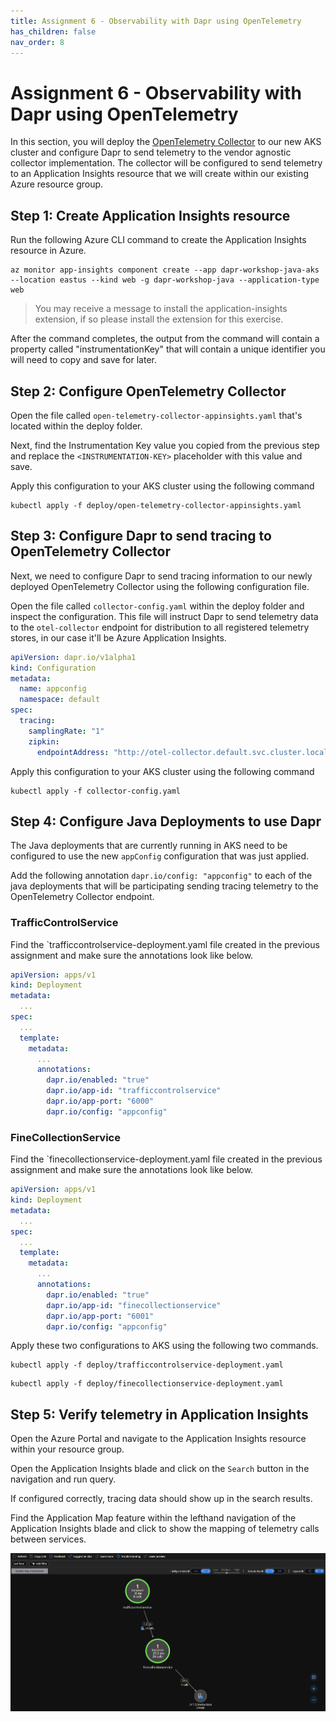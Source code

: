 ```yaml
---
title: Assignment 6 - Observability with Dapr using OpenTelemetry
has_children: false
nav_order: 8
---
```


# Assignment 6 - Observability with Dapr using OpenTelemetry

In this section, you will deploy the [OpenTelemetry Collector](https://github.com/open-telemetry/opentelemetry-collector) to our new AKS cluster and configure Dapr to send telemetry to the vendor agnostic collector implementation. The collector will be configured to send telemetry to an Application Insights resource that we will create within our existing Azure resource group.

## Step 1: Create Application Insights resource

Run the following Azure CLI command to create the Application Insights resource in Azure.

```azure cli
az monitor app-insights component create --app dapr-workshop-java-aks --location eastus --kind web -g dapr-workshop-java --application-type web
```

> You may receive a message to install the application-insights extension, if so please install the extension for this exercise.

After the command completes, the output from the command will contain a property called "instrumentationKey" that will contain a unique identifier you will need to copy and save for later.

## Step 2: Configure OpenTelemetry Collector

Open the file called `open-telemetry-collector-appinsights.yaml` that's located within the deploy folder.

Next, find the Instrumentation Key value you copied from the previous step and replace the `<INSTRUMENTATION-KEY>` placeholder with this value and save.

Apply this configuration to your AKS cluster using the following command

```console
kubectl apply -f deploy/open-telemetry-collector-appinsights.yaml
```

## Step 3: Configure Dapr to send tracing to OpenTelemetry Collector

Next, we need to configure Dapr to send tracing information to our newly deployed OpenTelemetry Collector using the following configuration file.

Open the file called `collector-config.yaml` within the deploy folder and inspect the configuration.  This file will instruct Dapr to send telemetry data to the `otel-collector` endpoint for distribution to all registered telemetry stores, in our case it'll be Azure Application Insights.

```yaml
apiVersion: dapr.io/v1alpha1
kind: Configuration
metadata:
  name: appconfig
  namespace: default
spec:
  tracing:
    samplingRate: "1"
    zipkin:
      endpointAddress: "http://otel-collector.default.svc.cluster.local:9411/api/v2/spans"
```

Apply this configuration to your AKS cluster using the following command

```console
kubectl apply -f collector-config.yaml
```

## Step 4: Configure Java Deployments to use Dapr

The Java deployments that are currently running in AKS need to be configured to use the new `appConfig` configuration that was just applied.

Add the following annotation `dapr.io/config: "appconfig"` to each of the java deployments that will be participating sending tracing telemetry to the OpenTelemetry Collector endpoint.

### TrafficControlService

Find the `trafficcontrolservice-deployment.yaml file created in the previous assignment and make sure the annotations look like below.

```yaml
apiVersion: apps/v1
kind: Deployment
metadata:
  ...
spec:
  ...
  template:
    metadata:
      ...
      annotations:
        dapr.io/enabled: "true"
        dapr.io/app-id: "trafficcontrolservice"
        dapr.io/app-port: "6000"
        dapr.io/config: "appconfig"
```

### FineCollectionService

Find the `finecollectionservice-deployment.yaml file created in the previous assignment and make sure the annotations look like below.

```yaml
apiVersion: apps/v1
kind: Deployment
metadata:
  ...
spec:
  ...
  template:
    metadata:
      ...
      annotations:
        dapr.io/enabled: "true"
        dapr.io/app-id: "finecollectionservice"
        dapr.io/app-port: "6001"
        dapr.io/config: "appconfig"
```

Apply these two configurations to AKS using the following two commands.

```console
kubectl apply -f deploy/trafficcontrolservice-deployment.yaml
```

```console
kubectl apply -f deploy/finecollectionservice-deployment.yaml
```

## Step 5: Verify telemetry in Application Insights

Open the Azure Portal and navigate to the Application Insights resource within your resource group.

Open the Application Insights blade and click on the `Search` button in the navigation and run query.

If configured correctly, tracing data should show up in the search results.

Find the Application Map feature within the lefthand navigation of the Application Insights blade and click to show the mapping of telemetry calls between services.

![Application Insights Application Map](../../assets/images/application-insights-application-map.png)